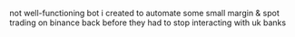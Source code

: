 not well-functioning bot i created to automate some small margin & spot trading on binance back before they had to stop interacting with uk banks
